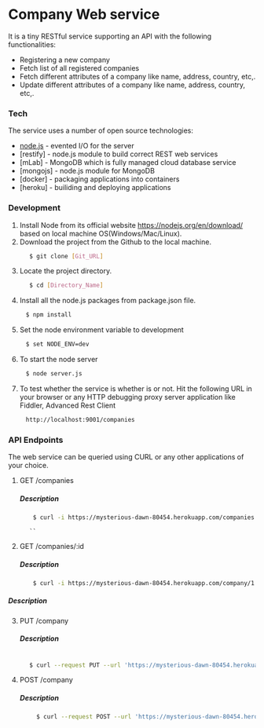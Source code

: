 # Company Web service

It is a tiny RESTful service supporting an API with the following functionalities: 

  - Registering a new company
  - Fetch list of all registered companies
  - Fetch different attributes of a company like name, address, country, etc,.
  - Update different attributes of a company like name, address, country, etc,.


### Tech

The service uses a number of open source technologies:

* [node.js] - evented I/O for the server
* [restify] - node.js module to build correct REST web services
* [mLab] - MongoDB which is fully managed cloud database service
* [mongojs] -  node.js module for MongoDB
* [docker] -  packaging applications into containers
* [heroku] - builiding and deploying applications

### Development

1. Install Node from its official website https://nodejs.org/en/download/ based on local machine OS(Windows/Mac/Linux).
2. Download the project from the Github to the local machine.
  ```sh
        $ git clone [Git_URL]
   ```
  3. Locate the project directory.
  ```sh
        $ cd [Directory_Name]
   ```
   4. Install all the node.js packages from package.json file.
   ```sh
        $ npm install
   ```
   5. Set the node environment variable to development
   ```sh
        $ set NODE_ENV=dev
   ```
   6. To start the node server
   ```sh
        $ node server.js
   ```
   7. To test whether the service is whether is or not. Hit the following URL in your browser or any  HTTP debugging proxy server application like Fiddler, Advanced Rest Client
   ```sh
        http://localhost:9001/companies
   ```
### API Endpoints
   The web service can be queried using CURL or any other applications of your choice.
 
1. GET /companies
    ##### Description
```sh
       $ curl -i https://mysterious-dawn-80454.herokuapp.com/companies

   ```
    
          ``
   
 2. GET /companies/:id
       ##### Description
 ```sh
        $ curl -i https://mysterious-dawn-80454.herokuapp.com/company/1

 ```
 
##### Description
 
 3.  PUT /company
       ##### Description
 ```sh
      
       $ curl --request PUT --url 'https://mysterious-dawn-80454.herokuapp.com/company' --header 'content-type: application/json' --data '{"company":{"company_id": 6,"name": "Dell","address": "Brigade Road","city": "Bengaluru","country": "India","email":"dell@123.com","phone_number":123467890,"directors":["Tilak Doddapeni","Rekha Warrier","Vidya Laxman","Tom Higgins"],"owners":["Sanjeev Kumar","Prajwal Halwai","Pooja Gee"]}}' --include

 ```
 
  4. POST /company
      ##### Description
 ```sh
         $ curl --request POST --url 'https://mysterious-dawn-80454.herokuapp.com/company' --header 'content-type: application/json' --data '{"company":{"company_id": 6,"name": "Dell","address": "Brigade Road","city": "Bengaluru","country": "India","email":"dell@123.com","phone_number":123467890,"directors":["Tilak Doddapeni","Rekha Warrier","Vidya Laxman","Tom Higgins"],"owners":["Sanjeev Kumar","Prajwal Halwai","Pooja Gee"]}}' --include

 ```


   [dill]: <https://github.com/joemccann/dillinger>
   [git-repo-url]: <https://github.com/joemccann/dillinger.git>
   [john gruber]: <http://daringfireball.net>
   [@thomasfuchs]: <http://twitter.com/thomasfuchs>
   [df1]: <http://daringfireball.net/projects/markdown/>
   [marked]: <https://github.com/chjj/marked>
   [Ace Editor]: <http://ace.ajax.org>
   [node.js]: <http://nodejs.org>
   [Twitter Bootstrap]: <http://twitter.github.com/bootstrap/>
   [keymaster.js]: <https://github.com/madrobby/keymaster>
   [jQuery]: <http://jquery.com>
   [@tjholowaychuk]: <http://twitter.com/tjholowaychuk>
   